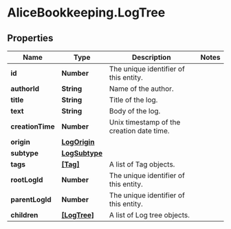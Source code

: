 # AliceBookkeeping.LogTree

## Properties

Name | Type | Description | Notes
------------ | ------------- | ------------- | -------------
**id** | **Number** | The unique identifier of this entity. | 
**authorId** | **String** | Name of the author. | 
**title** | **String** | Title of the log. | 
**text** | **String** | Body of the log. | 
**creationTime** | **Number** | Unix timestamp of the creation date time. | 
**origin** | [**LogOrigin**](LogOrigin.md) |  | 
**subtype** | [**LogSubtype**](LogSubtype.md) |  | 
**tags** | [**[Tag]**](Tag.md) | A list of Tag objects. | 
**rootLogId** | **Number** | The unique identifier of this entity. | 
**parentLogId** | **Number** | The unique identifier of this entity. | 
**children** | [**[LogTree]**](LogTree.md) | A list of Log tree objects. | 


